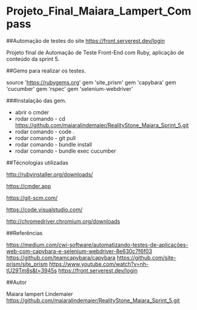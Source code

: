 # Projeto_Final_Maiara_Lampert_Compass

##Automação de testes do site https://front.serverest.dev/login

Projeto final de Automação de Teste Front-End com Ruby, aplicação de conteúdo da sprint 5. 

##Gems para realizar os testes.

source 'https://rubygems.org'
gem 'site_prism'
gem 'capybara'
gem 'cucumber'
gem 'rspec'
gem 'selenium-webdriver'

###Instalação das gem.

* abrir o cmder 
* rodar comando - cd https://github.com/maiaralindemaier/RealityStone_Maiara_Sprint_5.git
* rodar comando - code .
* rodar comando - git pull
* rodar comando - bundle install
* rodar comando - bundle exec cucumber 


##Técnologias utilizadas

http://rubyinstaller.org/downloads/

https://cmder.app

https://git-scm.com/

https://code.visualstudio.com/

http://chromedriver.chromium.org/downloads


##Referências

https://medium.com/cwi-software/automatizando-testes-de-aplicações-web-com-capybara-e-selenium-webdriver-8e630c7f6f03
https://github.com/teamcapybara/capybara
https://github.com/site-prism/site_prism
https://www.youtube.com/watch?v=nh-tU29Tm8s&t=3945s
https://front.serverest.dev/login

##Autor

Maiara lampert Lindemaier
https://github.com/maiaralindemaier/RealityStone_Maiara_Sprint_5.git



